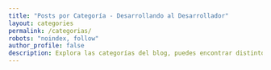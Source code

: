 ```yaml
---
title: "Posts por Categoría - Desarrollando al Desarrollador"
layout: categories
permalink: /categorias/
robots: "noindex, follow"
author_profile: false
description: Explora las categorías del blog, puedes encontrar distintos artículos en los temas que más te gusten, todo acerca de desarrollo, programación, software, etc.
---
```

